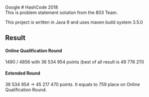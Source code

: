 Google # HashCode 2018  
This is problem statement solution from the 803 Team.

This project is written in Java 9 and uses maven build system 3.5.0

## Result
#### Online Qualification Round
1490 / 4856 with 36 534 954 points (best of all result is 49 776 211)
#### Extended Round
36 534 954 -> 45 217 470 points. It equals to 759 place on Online Qualification Round.

